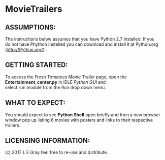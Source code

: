 
# MovieTrailers  

## ASSUMPTIONS:

The instructions below assumes that you have Python 2.7 installed.  If you do not have
Phython installed you can download and install it at Python.org (http://Python.org/) .
                                                                                         
## GETTING STARTED:                                                                        
To access the Fresh Tomatoes Movie Trailer page, open the **Entertainment_center.py** in IDLE *Python GUI*  and                                     
select run module from the Run drop down menu.                                  
                                  
## WHAT TO EXPECT:                                                                         
You should expect to see **Python Shell** open briefly and then a new browser window pop up 
listing 6 movies with posters and links to their respective trailers.  

## LICENSING INFORMATION:

&#40;c)  2017 L E Gray feel free to re-use and distribute.                                                                                        


